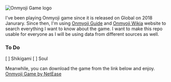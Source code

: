 ![Onmyoji Game logo](https://en.onmyojigame.com/pc/gw/20171215213318/img/logo_921c769.png)

I've been playing Onmyoji game since it is released on Global on 2018 Janurary. Since then, I'm using [Onmyoji Guide][2] and [Onmyoji Wikia][3] website to search everything I want to know about the game. I want to make this repo usable for everyone as I will be using data from different sources as well.

### To Do

[ ] Shikigami
[ ] Soul


Meanwhile, you can download the game from the link below and enjoy.
[Onmyoji Game by NetEase][1]

[1]: http://slashdot.org
[2]: https://onmyojiguide.com/
[3]: http://onmyoji.wikia.com/wiki/Onmyoji_Wiki